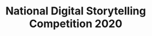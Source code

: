 ---
layout: homepage
title: National Digital Storytelling Competition 2020
description: "The National Digital Storytelling Competition (NDSC) is an annual school tournament in which students are invited to conceptualise and create interactive multimedia stories using software such as Paint 3D and PowerPoint."
image: /images/logo-ndsc.png
permalink: /
notification: Here's a notification bar you can use!
sections:
    - hero:
        title: National Digital Storytelling Competition 2020
        subtitle: "This is the only Competition that matters!. <br/>- Diana Othman"
        background: /images/NDSC-2019-RGS.jpg
        button: Find Out More
        url: /contact-us/
        key_highlights:
            - title: Join the cult NOW
              description: 
              url: https://google.com
            - title: The Rules of the Game
              description: 
              url: https://gmail.com
    - infobar:
        title: Tell me a story
        subtitle: And make it interesting! Or else.
        description: Can win prize one.
        button: Win Now
        url: /faq/
    - infopic:
        title: Tinky Winky
        subtitle: Dipsy
        description: Lalalalalalalalalalalalalalalalala
        button: Po
        url: /hello
        image: /images/photo-gallery/DSCF5589.jpg
        alt: Members of the Ministry of ABC shaking hand
    - infopic:
        title: Professionalism
        subtitle: Core Values
        description: We strive to deliver work of the highest calibre
        button: Learn More
        url: /core-values/
        image: /images/professionalism.png
        alt: Members of the Ministry of ABC in suits
---